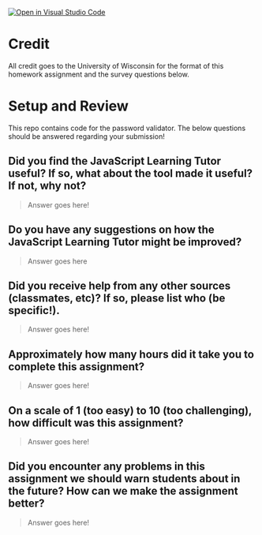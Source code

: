 [![Open in Visual Studio Code](https://classroom.github.com/assets/open-in-vscode-f059dc9a6f8d3a56e377f745f24479a46679e63a5d9fe6f495e02850cd0d8118.svg)](https://classroom.github.com/online_ide?assignment_repo_id=5459545&assignment_repo_type=AssignmentRepo)
# Credit

All credit goes to the University of Wisconsin for the format of this homework assignment and the survey questions below.

# Setup and Review

This repo contains code for the password validator. The below questions should be answered regarding your submission!

## Did you find the JavaScript Learning Tutor useful? If so, what about the tool made it useful? If not, why not?
> Answer goes here!


## Do you have any suggestions on how the JavaScript Learning Tutor might be improved?
> Answer goes here


## Did you receive help from any other sources (classmates, etc)? If so, please list who (be specific!).
> Answer goes here!


## Approximately how many hours did it take you to complete this assignment?
> Answer goes here!


## On a scale of 1 (too easy) to 10 (too challenging), how difficult was this assignment?
> Answer goes here!


## Did you encounter any problems in this assignment we should warn students about in the future? How can we make the assignment better?
> Answer goes here!

